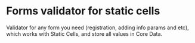 # Forms validator for static cells

Validator for any form you need (registration, adding info params and etc), which works with Static Cells, and store all values in Core Data.
